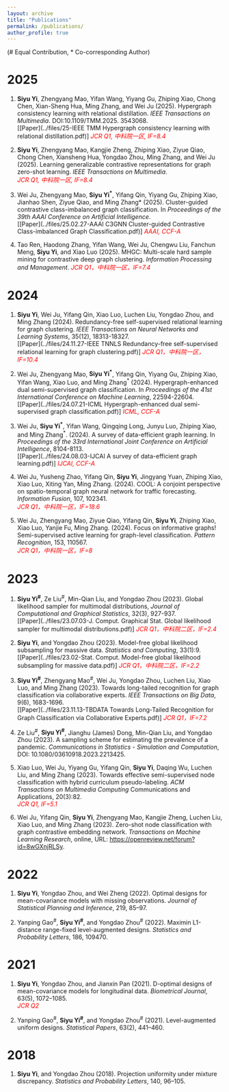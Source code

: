 ```yaml
---
layout: archive
title: "Publications"
permalink: /publications/
author_profile: true
---
```


<!-- You can also find my articles on <u><a href="https://scholar.google.com/citations?user=pppQSXgAAAAJ&hl=en">my Google Scholar profile</a>.</u> -->
(\# Equal Contribution, \* Co-corresponding Author)

2025
====
1.  **Siyu Yi**, Zhengyang Mao, Yifan Wang, Yiyang Gu, Zhiping Xiao, Chong Chen, Xian-Sheng Hua, Ming Zhang, and Wei Ju (2025). Hypergraph consistency learning with relational distillation. *IEEE Transactions on Multimedia*. DOI:10.1109/TMM.2025. 3543068. <br>
[[Paper](../files/25-IEEE TMM Hypergraph consistency learning with relational distillation.pdf)] *<span style="color:red">JCR Q1, 中科院一区, IF=8.4</span>*

1.  **Siyu Yi**, Zhengyang Mao, Kangjie Zheng, Zhiping Xiao, Ziyue Qiao, Chong Chen, Xiansheng Hua, Yongdao Zhou, Ming Zhang, and Wei Ju (2025). Learning generalizable contrastive representations for graph zero-shot learning. *IEEE Transactions on Multimedia*.  <br>
*<span style="color:red">JCR Q1, 中科院一区, IF=8.4</span>*

1.  Wei Ju, Zhengyang Mao, **Siyu Yi<sup>\*</sup>**, Yifang Qin, Yiyang Gu, Zhiping Xiao, Jianhao Shen, Ziyue Qiao, and Ming Zhang* (2025). Cluster-guided contrastive class-imbalanced graph classification. In *Proceedings of the 39th AAAI Conference on Artificial Intelligence*. <br>
[[Paper](../files/25.02.27-AAAI C3GNN Cluster-guided Contrastive Class-imbalanced Graph Classification.pdf)] *<span style="color:red">AAAI, CCF-A</span>*

1.  Tao Ren, Haodong Zhang, Yifan Wang, Wei Ju, Chengwu Liu, Fanchun Meng, **Siyu Yi**, and Xiao Luo (2025). MHGC: Multi-scale hard sample mining for contrastive deep graph clustering. *Information Processing and Management*. 
*<span style="color:red">JCR Q1，中科院一区，IF=7.4</span>*


2024
====
1.  **Siyu Yi**, Wei Ju, Yifang Qin, Xiao Luo, Luchen Liu, Yongdao Zhou, and Ming Zhang (2024). Redundancy-free self-supervised relational learning for graph clustering. *IEEE Transactions on Neural Networks and Learning Systems*, 35(12), 18313-18327. <br>
[[Paper](../files/24.11.27-IEEE TNNLS Redundancy-free self-supervised relational learning for graph clustering.pdf)] *<span style="color:red">JCR Q1，中科院一区，IF=10.4</span>*

1.  Wei Ju, Zhengyang Mao, **Siyu Yi<sup>\*</sup>**, Yifang Qin, Yiyang Gu, Zhiping Xiao, Yifan Wang, Xiao Luo, and Ming Zhang<sup>\*</sup> (2024). Hypergraph-enhanced dual semi-supervised graph classification. In *Proceedings of the 41st International Conference on Machine Learning*, 22594-22604. <br>
[[Paper](../files/24.07.21-ICML Hypergraph-enhanced dual semi-supervised graph classification.pdf)] *<span style="color:red">ICML, CCF-A</span>*

1.  Wei Ju, **Siyu Yi<sup>\*</sup>**, Yifan Wang, Qingqing Long, Junyu Luo, Zhiping Xiao, and Ming Zhang<sup>\*</sup>. (2024). A survey of data-efficient graph learning. In *Proceedings of the 33rd International Joint Conference on Artificial Intelligence*, 8104-8113. <br>
[[Paper](../files/24.08.03-IJCAI A survey of data-efficient graph learning.pdf)] *<span style="color:red">IJCAI, CCF-A</span>*

1.	Wei Ju, Yusheng Zhao, Yifang Qin, **Siyu Yi**, Jingyang Yuan, Zhiping Xiao, Xiao Luo, Xiting Yan, Ming Zhang. (2024). COOL: A conjoint perspective on spatio-temporal graph neural network for traffic forecasting. *Information Fusion*, 107, 102341. <br>
*<span style="color:red">JCR Q1，中科院一区，IF=18.6</span>*

1.	Wei Ju, Zhengyang Mao, Ziyue Qiao, Yifang Qin, **Siyu Yi**, Zhiping Xiao, Xiao Luo, Yanjie Fu, Ming Zhang. (2024). Focus on informative graphs! Semi-supervised active learning for graph-level classification. *Pattern Recognition*, 153, 110567. <br>
*<span style="color:red">JCR Q1，中科院一区，IF=8</span>*


2023
====
1.  **Siyu Yi<sup>\#</sup>**, Ze Liu<sup>\#</sup>, Min-Qian Liu, and Yongdao Zhou (2023). Global likelihood sampler for multimodal distributions, *Journal of Computational and Graphical Statistics*, 32(3), 927-937. <br>
[[Paper](../files/23.07.03-J. Comput. Graphical Stat. Global likelihood sampler for multimodal distributions.pdf)] *<span style="color:red">JCR Q1，中科院二区，IF=2.4</span>*

1.  **Siyu Yi**, and Yongdao Zhou (2023). Model-free global likelihood subsampling for massive data. *Statistics and Computing*, 33(1):9. <br>
[[Paper](../files/23.02-Stat. Comput. Model-free global likelihood subsampling for massive data.pdf)] *<span style="color:red">JCR Q1，中科院二区，IF=2.2</span>*

1.  **Siyu Yi<sup>\#</sup>**, Zhengyang Mao<sup>\#</sup>, Wei Ju, Yongdao Zhou, Luchen Liu, Xiao Luo, and Ming Zhang (2023). Towards long-tailed recognition for graph classification via collaborative experts. *IEEE Transactions on Big Data*, 9(6), 1683-1696.  <br>
[[Paper](../files/23.11.13-TBDATA Towards Long-Tailed Recognition for Graph Classification via Collaborative Experts.pdf)] *<span style="color:red">JCR Q1，IF=7.2</span>*

1.	Ze Liu<sup>\#</sup>, **Siyu Yi<sup>\#</sup>**, Jianghu (James) Dong, Min-Qian Liu, and Yongdao Zhou (2023). A sampling scheme for estimating the prevalence of a pandemic. *Communications in Statistics - Simulation and Computation*, DOI: 10.1080/03610918.2023.2213425.

1.	Xiao Luo, Wei Ju, Yiyang Gu, Yifang Qin, **Siyu Yi**, Daqing Wu, Luchen Liu, and Ming Zhang (2023). Towards effective semi-supervised node classification with hybrid curriculum pseudo-labeling. *ACM Transactions on Multimedia Computing* Communications and Applications, 20(3):82. <br>
*<span style="color:red">JCR Q1, IF=5.1</span>*

1.	Wei Ju, Yifang Qin, **Siyu Yi**, Zhengyang Mao, Kangjie Zheng, Luchen Liu, Xiao Luo, and Ming Zhang (2023). Zero-shot node classification with graph contrastive embedding network. *Transactions on Machine Learning Research*, online, URL: https://openreview.net/forum?id=8wGXnjRLSy.


2022
====
1.	**Siyu Yi**, Yongdao Zhou, and Wei Zheng (2022). Optimal designs for mean-covariance models with missing observations. *Journal of Statistical Planning and Inference*, 219, 85–97.

1.	Yanping Gao<sup>\#</sup>, **Siyu Yi<sup>\#</sup>**, and Yongdao Zhou<sup>\#</sup> (2022). Maximin L1-distance range-fixed level-augmented designs. *Statistics and Probability Letters*, 186, 109470.


2021
====
1.	**Siyu Yi**, Yongdao Zhou, and Jianxin Pan (2021). D-optimal designs of mean-covariance models for longitudinal data. *Biometrical Journal*, 63(5), 1072–1085. <br>
*<span style="color:red">JCR Q2</span>*

1.	Yanping Gao<sup>\#</sup>, **Siyu Yi<sup>\#</sup>**, and Yongdao Zhou<sup>\#</sup> (2021). Level-augmented uniform designs. *Statistical Papers*, 63(2), 441–460.


2018
====
1.	**Siyu Yi**, and Yongdao Zhou (2018). Projection uniformity under mixture discrepancy. *Statistics and Probability Letters*, 140, 96–105.




